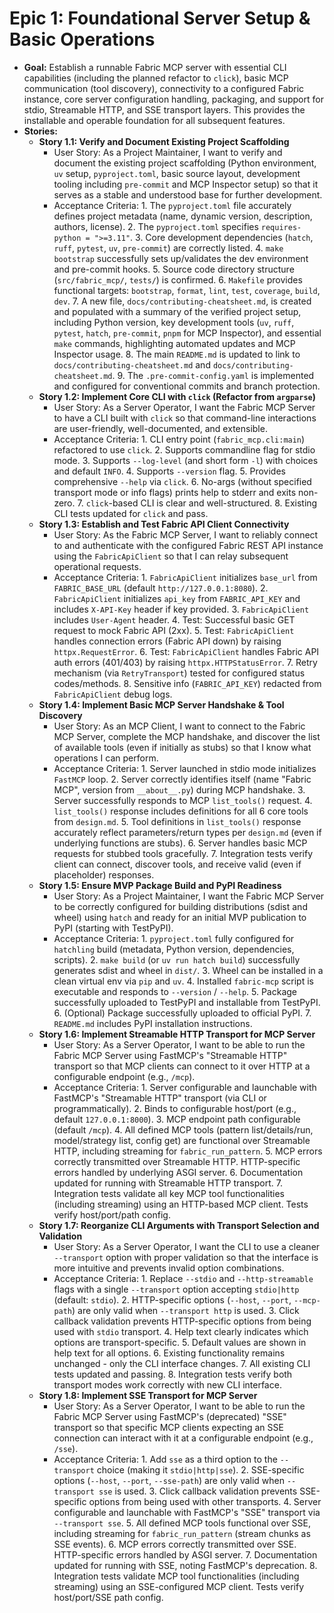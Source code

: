 # Epic 1: Foundational Server Setup & Basic Operations

- **Goal:** Establish a runnable Fabric MCP server with essential CLI capabilities (including the planned refactor to `click`), basic MCP communication (tool discovery), connectivity to a configured Fabric instance, core server configuration handling, packaging, and support for stdio, Streamable HTTP, and SSE transport layers. This provides the installable and operable foundation for all subsequent features.
- **Stories:**
  - **Story 1.1: Verify and Document Existing Project Scaffolding**
    - User Story: As a Project Maintainer, I want to verify and document the existing project scaffolding (Python environment, `uv` setup, `pyproject.toml`, basic source layout, development tooling including `pre-commit` and MCP Inspector setup) so that it serves as a stable and understood base for further development.
    - Acceptance Criteria:
            1. The `pyproject.toml` file accurately defines project metadata (name, dynamic version, description, authors, license).
            2. The `pyproject.toml` specifies `requires-python = ">=3.11"`.
            3. Core development dependencies (`hatch`, `ruff`, `pytest`, `uv`, `pre-commit`) are correctly listed.
            4. `make bootstrap` successfully sets up/validates the dev environment and pre-commit hooks.
            5. Source code directory structure (`src/fabric_mcp/`, `tests/`) is confirmed.
            6. `Makefile` provides functional targets: `bootstrap`, `format`, `lint`, `test`, `coverage`, `build`, `dev`.
            7. A new file, `docs/contributing-cheatsheet.md`, is created and populated with a summary of the verified project setup, including Python version, key development tools (`uv`, `ruff`, `pytest`, `hatch`, `pre-commit`, `pnpm` for MCP Inspector), and essential `make` commands, highlighting automated updates and MCP Inspector usage.
            8. The main `README.md` is updated to link to `docs/contributing-cheatsheet.md` and `docs/contributing-cheatsheet.md`.
            9. The `.pre-commit-config.yaml` is implemented and configured for conventional commits and branch protection.
  - **Story 1.2: Implement Core CLI with `click` (Refactor from `argparse`)**
    - User Story: As a Server Operator, I want the Fabric MCP Server to have a CLI built with `click` so that command-line interactions are user-friendly, well-documented, and extensible.
    - Acceptance Criteria:
            1. CLI entry point (`fabric_mcp.cli:main`) refactored to use `click`.
            2. Supports commandline flag for stdio mode.
            3. Supports `--log-level` (and short form `-l`) with choices and default `INFO`.
            4. Supports `--version` flag.
            5. Provides comprehensive `--help` via `click`.
            6. No-args (without specified transport mode or info flags) prints help to stderr and exits non-zero.
            7. `click`-based CLI is clear and well-structured.
            8. Existing CLI tests updated for `click` and pass.
  - **Story 1.3: Establish and Test Fabric API Client Connectivity**
    - User Story: As the Fabric MCP Server, I want to reliably connect to and authenticate with the configured Fabric REST API instance using the `FabricApiClient` so that I can relay subsequent operational requests.
    - Acceptance Criteria:
            1. `FabricApiClient` initializes `base_url` from `FABRIC_BASE_URL` (default `http://127.0.0.1:8080`).
            2. `FabricApiClient` initializes `api_key` from `FABRIC_API_KEY` and includes `X-API-Key` header if key provided.
            3. `FabricApiClient` includes `User-Agent` header.
            4. Test: Successful basic GET request to mock Fabric API (2xx).
            5. Test: `FabricApiClient` handles connection errors (Fabric API down) by raising `httpx.RequestError`.
            6. Test: `FabricApiClient` handles Fabric API auth errors (401/403) by raising `httpx.HTTPStatusError`.
            7. Retry mechanism (via `RetryTransport`) tested for configured status codes/methods.
            8. Sensitive info (`FABRIC_API_KEY`) redacted from `FabricApiClient` debug logs.
  - **Story 1.4: Implement Basic MCP Server Handshake & Tool Discovery**
    - User Story: As an MCP Client, I want to connect to the Fabric MCP Server, complete the MCP handshake, and discover the list of available tools (even if initially as stubs) so that I know what operations I can perform.
    - Acceptance Criteria:
            1. Server launched in stdio mode initializes `FastMCP` loop.
            2. Server correctly identifies itself (name "Fabric MCP", version from `__about__.py`) during MCP handshake.
            3. Server successfully responds to MCP `list_tools()` request.
            4. `list_tools()` response includes definitions for all 6 core tools from `design.md`.
            5. Tool definitions in `list_tools()` response accurately reflect parameters/return types per `design.md` (even if underlying functions are stubs).
            6. Server handles basic MCP requests for stubbed tools gracefully.
            7. Integration tests verify client can connect, discover tools, and receive valid (even if placeholder) responses.
  - **Story 1.5: Ensure MVP Package Build and PyPI Readiness**
    - User Story: As a Project Maintainer, I want the Fabric MCP Server to be correctly configured for building distributions (sdist and wheel) using `hatch` and ready for an initial MVP publication to PyPI (starting with TestPyPI).
    - Acceptance Criteria:
            1. `pyproject.toml` fully configured for `hatchling` build (metadata, Python version, dependencies, scripts).
            2. `make build` (or `uv run hatch build`) successfully generates sdist and wheel in `dist/`.
            3. Wheel can be installed in a clean virtual env via `pip` and `uv`.
            4. Installed `fabric-mcp` script is executable and responds to `--version` / `--help`.
            5. Package successfully uploaded to TestPyPI and installable from TestPyPI.
            6. (Optional) Package successfully uploaded to official PyPI.
            7. `README.md` includes PyPI installation instructions.
  - **Story 1.6: Implement Streamable HTTP Transport for MCP Server**
    - User Story: As a Server Operator, I want to be able to run the Fabric MCP Server using FastMCP's "Streamable HTTP" transport so that MCP clients can connect to it over HTTP at a configurable endpoint (e.g., `/mcp`).
    - Acceptance Criteria:
            1. Server configurable and launchable with FastMCP's "Streamable HTTP" transport (via CLI or programmatically).
            2. Binds to configurable host/port (e.g., default `127.0.0.1:8000`).
            3. MCP endpoint path configurable (default `/mcp`).
            4. All defined MCP tools (pattern list/details/run, model/strategy list, config get) are functional over Streamable HTTP, including streaming for `fabric_run_pattern`.
            5. MCP errors correctly transmitted over Streamable HTTP. HTTP-specific errors handled by underlying ASGI server.
            6. Documentation updated for running with Streamable HTTP transport.
            7. Integration tests validate all key MCP tool functionalities (including streaming) using an HTTP-based MCP client. Tests verify host/port/path config.
  - **Story 1.7: Reorganize CLI Arguments with Transport Selection and Validation**
    - User Story: As a Server Operator, I want the CLI to use a cleaner `--transport` option with proper validation so that the interface is more intuitive and prevents invalid option combinations.
    - Acceptance Criteria:
            1. Replace `--stdio` and `--http-streamable` flags with a single `--transport` option accepting `stdio|http` (default: `stdio`).
            2. HTTP-specific options (`--host`, `--port`, `--mcp-path`) are only valid when `--transport http` is used.
            3. Click callback validation prevents HTTP-specific options from being used with `stdio` transport.
            4. Help text clearly indicates which options are transport-specific.
            5. Default values are shown in help text for all options.
            6. Existing functionality remains unchanged - only the CLI interface changes.
            7. All existing CLI tests updated and passing.
            8. Integration tests verify both transport modes work correctly with new CLI interface.
  - **Story 1.8: Implement SSE Transport for MCP Server**
    - User Story: As a Server Operator, I want to be able to run the Fabric MCP Server using FastMCP's (deprecated) "SSE" transport so that specific MCP clients expecting an SSE connection can interact with it at a configurable endpoint (e.g., `/sse`).
    - Acceptance Criteria:
            1. Add `sse` as a third option to the `--transport` choice (making it `stdio|http|sse`).
            2. SSE-specific options (`--host`, `--port`, `--sse-path`) are only valid when `--transport sse` is used.
            3. Click callback validation prevents SSE-specific options from being used with other transports.
            4. Server configurable and launchable with FastMCP's "SSE" transport via `--transport sse`.
            5. All defined MCP tools functional over SSE, including streaming for `fabric_run_pattern` (stream chunks as SSE events).
            6. MCP errors correctly transmitted over SSE. HTTP-specific errors handled by ASGI server.
            7. Documentation updated for running with SSE, noting FastMCP's deprecation.
            8. Integration tests validate MCP tool functionalities (including streaming) using an SSE-configured MCP client. Tests verify host/port/SSE path config.
